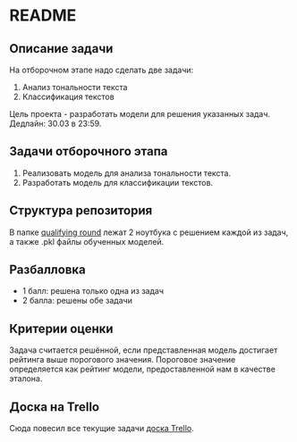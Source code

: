 # README

 ## Описание задачи

 На отборочном этапе надо сделать две задачи:

 1. Анализ тональности текста
 2. Классификация текстов

 Цель проекта - разработать модели для решения указанных задач. Дедлайн: 30.03 в 23:59.

 ## Задачи отборочного этапа

 1. Реализовать модель для анализа тональности текста.
 2. Разработать модель для классификации текстов.

 ## Структура репозитория

 В папке [qualifying round](qualifying%20round/) лежат 2 ноутбука с решением каждой из задач, а также .pkl файлы обученных
 моделей.

 ## Разбалловка

 - 1 балл: решена только одна из задач
 - 2 балла: решены обе задачи

 ## Критерии оценки

 Задача считается решённой, если представленная модель достигает рейтинга выше порогового значения. Пороговое значение
 определяется как рейтинг модели, предоставленной нам в качестве эталона.

 ## Доска на Trello

 Сюда повесил все текущие
 задачи [доска Trello](https://trello.com/invite/b/Tj4UTgxe/ATTI4bf554828173b4f5e85f6f93a7227bdfE7F32DD7/сириус-ии).